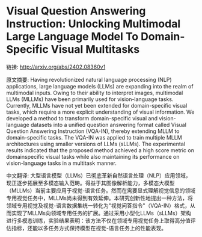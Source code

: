 # Visual Question Answering Instruction: Unlocking Multimodal Large Language Model To Domain-Specific Visual Multitasks

链接: http://arxiv.org/abs/2402.08360v1

原文摘要:
Having revolutionized natural language processing (NLP) applications, large
language models (LLMs) are expanding into the realm of multimodal inputs. Owing
to their ability to interpret images, multimodal LLMs (MLLMs) have been
primarily used for vision-language tasks. Currently, MLLMs have not yet been
extended for domain-specific visual tasks, which require a more explicit
understanding of visual information. We developed a method to transform
domain-specific visual and vision-language datasets into a unified question
answering format called Visual Question Answering Instruction (VQA-IN), thereby
extending MLLM to domain-specific tasks. The VQA-IN was applied to train
multiple MLLM architectures using smaller versions of LLMs (sLLMs). The
experimental results indicated that the proposed method achieved a high score
metric on domainspecific visual tasks while also maintaining its performance on
vision-language tasks in a multitask manner.

中文翻译:
大型语言模型（LLMs）已彻底革新自然语言处理（NLP）应用领域，现正逐步拓展至多模态输入范畴。得益于其图像解析能力，多模态大模型（MLLMs）当前主要应用于视觉-语言任务。然而在需要显式理解视觉信息的领域专用视觉任务中，MLLMs尚未得到有效延伸。本研究创新性地提出一种方法，将领域专用视觉及视觉-语言数据集统一转化为"视觉问答指令"（VQA-IN）格式，从而实现了MLLMs向领域专用任务的扩展。通过采用小型化LLMs（sLLMs）架构进行多模态训练，实验结果表明：该方法不仅在领域专用视觉任务上取得高分值评估指标，还能以多任务方式保持模型在视觉-语言任务上的性能表现。
